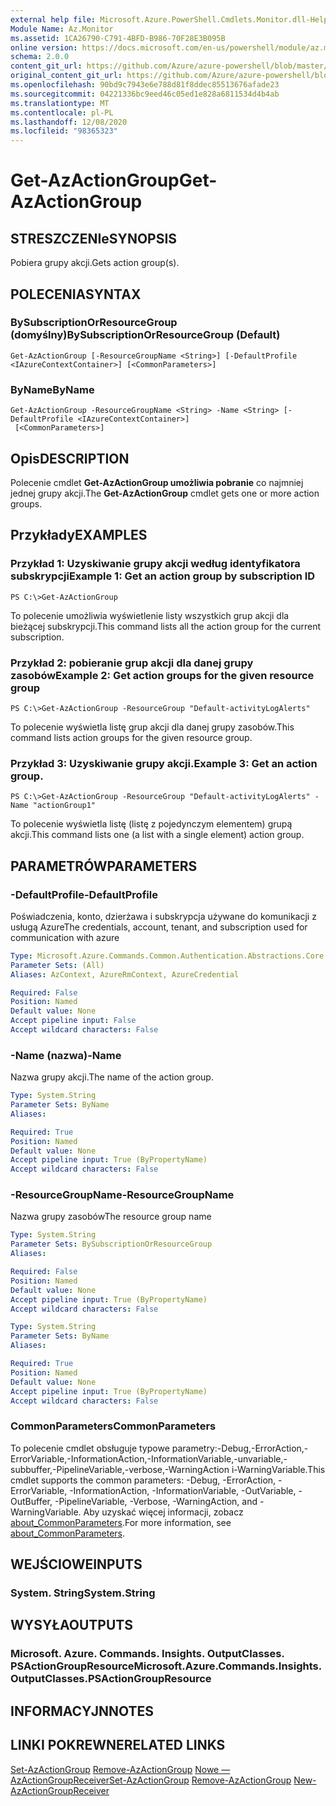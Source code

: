 ```yaml
---
external help file: Microsoft.Azure.PowerShell.Cmdlets.Monitor.dll-Help.xml
Module Name: Az.Monitor
ms.assetid: 1CA26790-C791-4BFD-B986-70F28E3B095B
online version: https://docs.microsoft.com/en-us/powershell/module/az.monitor/get-azactiongroup
schema: 2.0.0
content_git_url: https://github.com/Azure/azure-powershell/blob/master/src/Monitor/Monitor/help/Get-AzActionGroup.md
original_content_git_url: https://github.com/Azure/azure-powershell/blob/master/src/Monitor/Monitor/help/Get-AzActionGroup.md
ms.openlocfilehash: 90bd9c7943e6e788d81f8ddec85513676afade23
ms.sourcegitcommit: 04221336bc9eed46c05ed1e828a6811534d4b4ab
ms.translationtype: MT
ms.contentlocale: pl-PL
ms.lasthandoff: 12/08/2020
ms.locfileid: "98365323"
---
```

# <span data-ttu-id="4ad7e-101">Get-AzActionGroup</span><span class="sxs-lookup"><span data-stu-id="4ad7e-101">Get-AzActionGroup</span></span>

## <span data-ttu-id="4ad7e-102">STRESZCZENIe</span><span class="sxs-lookup"><span data-stu-id="4ad7e-102">SYNOPSIS</span></span>
<span data-ttu-id="4ad7e-103">Pobiera grupy akcji.</span><span class="sxs-lookup"><span data-stu-id="4ad7e-103">Gets action group(s).</span></span>

## <span data-ttu-id="4ad7e-104">POLECENIA</span><span class="sxs-lookup"><span data-stu-id="4ad7e-104">SYNTAX</span></span>

### <span data-ttu-id="4ad7e-105">BySubscriptionOrResourceGroup (domyślny)</span><span class="sxs-lookup"><span data-stu-id="4ad7e-105">BySubscriptionOrResourceGroup (Default)</span></span>
```
Get-AzActionGroup [-ResourceGroupName <String>] [-DefaultProfile <IAzureContextContainer>] [<CommonParameters>]
```

### <span data-ttu-id="4ad7e-106">ByName</span><span class="sxs-lookup"><span data-stu-id="4ad7e-106">ByName</span></span>
```
Get-AzActionGroup -ResourceGroupName <String> -Name <String> [-DefaultProfile <IAzureContextContainer>]
 [<CommonParameters>]
```

## <span data-ttu-id="4ad7e-107">Opis</span><span class="sxs-lookup"><span data-stu-id="4ad7e-107">DESCRIPTION</span></span>
<span data-ttu-id="4ad7e-108">Polecenie cmdlet **Get-AzActionGroup umożliwia pobranie** co najmniej jednej grupy akcji.</span><span class="sxs-lookup"><span data-stu-id="4ad7e-108">The **Get-AzActionGroup** cmdlet gets one or more action groups.</span></span>

## <span data-ttu-id="4ad7e-109">Przykłady</span><span class="sxs-lookup"><span data-stu-id="4ad7e-109">EXAMPLES</span></span>

### <span data-ttu-id="4ad7e-110">Przykład 1: Uzyskiwanie grupy akcji według identyfikatora subskrypcji</span><span class="sxs-lookup"><span data-stu-id="4ad7e-110">Example 1: Get an action group by subscription ID</span></span>
```
PS C:\>Get-AzActionGroup
```

<span data-ttu-id="4ad7e-111">To polecenie umożliwia wyświetlenie listy wszystkich grup akcji dla bieżącej subskrypcji.</span><span class="sxs-lookup"><span data-stu-id="4ad7e-111">This command lists all the action group for the current subscription.</span></span>

### <span data-ttu-id="4ad7e-112">Przykład 2: pobieranie grup akcji dla danej grupy zasobów</span><span class="sxs-lookup"><span data-stu-id="4ad7e-112">Example 2: Get action groups for the given resource group</span></span>
```
PS C:\>Get-AzActionGroup -ResourceGroup "Default-activityLogAlerts"
```

<span data-ttu-id="4ad7e-113">To polecenie wyświetla listę grup akcji dla danej grupy zasobów.</span><span class="sxs-lookup"><span data-stu-id="4ad7e-113">This command lists action groups for the given resource group.</span></span>

### <span data-ttu-id="4ad7e-114">Przykład 3: Uzyskiwanie grupy akcji.</span><span class="sxs-lookup"><span data-stu-id="4ad7e-114">Example 3: Get an action group.</span></span>
```
PS C:\>Get-AzActionGroup -ResourceGroup "Default-activityLogAlerts" -Name "actionGroup1"
```

<span data-ttu-id="4ad7e-115">To polecenie wyświetla listę (listę z pojedynczym elementem) grupą akcji.</span><span class="sxs-lookup"><span data-stu-id="4ad7e-115">This command lists one (a list with a single element) action group.</span></span>

## <span data-ttu-id="4ad7e-116">PARAMETRÓW</span><span class="sxs-lookup"><span data-stu-id="4ad7e-116">PARAMETERS</span></span>

### <span data-ttu-id="4ad7e-117">-DefaultProfile</span><span class="sxs-lookup"><span data-stu-id="4ad7e-117">-DefaultProfile</span></span>
<span data-ttu-id="4ad7e-118">Poświadczenia, konto, dzierżawa i subskrypcja używane do komunikacji z usługą Azure</span><span class="sxs-lookup"><span data-stu-id="4ad7e-118">The credentials, account, tenant, and subscription used for communication with azure</span></span>

```yaml
Type: Microsoft.Azure.Commands.Common.Authentication.Abstractions.Core.IAzureContextContainer
Parameter Sets: (All)
Aliases: AzContext, AzureRmContext, AzureCredential

Required: False
Position: Named
Default value: None
Accept pipeline input: False
Accept wildcard characters: False
```

### <span data-ttu-id="4ad7e-119">-Name (nazwa)</span><span class="sxs-lookup"><span data-stu-id="4ad7e-119">-Name</span></span>
<span data-ttu-id="4ad7e-120">Nazwa grupy akcji.</span><span class="sxs-lookup"><span data-stu-id="4ad7e-120">The name of the action group.</span></span>

```yaml
Type: System.String
Parameter Sets: ByName
Aliases:

Required: True
Position: Named
Default value: None
Accept pipeline input: True (ByPropertyName)
Accept wildcard characters: False
```

### <span data-ttu-id="4ad7e-121">-ResourceGroupName</span><span class="sxs-lookup"><span data-stu-id="4ad7e-121">-ResourceGroupName</span></span>
<span data-ttu-id="4ad7e-122">Nazwa grupy zasobów</span><span class="sxs-lookup"><span data-stu-id="4ad7e-122">The resource group name</span></span>

```yaml
Type: System.String
Parameter Sets: BySubscriptionOrResourceGroup
Aliases:

Required: False
Position: Named
Default value: None
Accept pipeline input: True (ByPropertyName)
Accept wildcard characters: False
```

```yaml
Type: System.String
Parameter Sets: ByName
Aliases:

Required: True
Position: Named
Default value: None
Accept pipeline input: True (ByPropertyName)
Accept wildcard characters: False
```

### <span data-ttu-id="4ad7e-123">CommonParameters</span><span class="sxs-lookup"><span data-stu-id="4ad7e-123">CommonParameters</span></span>
<span data-ttu-id="4ad7e-124">To polecenie cmdlet obsługuje typowe parametry:-Debug,-ErrorAction,-ErrorVariable,-InformationAction,-InformationVariable,-unvariable,-subbuffer,-PipelineVariable,-verbose,-WarningAction i-WarningVariable.</span><span class="sxs-lookup"><span data-stu-id="4ad7e-124">This cmdlet supports the common parameters: -Debug, -ErrorAction, -ErrorVariable, -InformationAction, -InformationVariable, -OutVariable, -OutBuffer, -PipelineVariable, -Verbose, -WarningAction, and -WarningVariable.</span></span> <span data-ttu-id="4ad7e-125">Aby uzyskać więcej informacji, zobacz [about_CommonParameters](http://go.microsoft.com/fwlink/?LinkID=113216).</span><span class="sxs-lookup"><span data-stu-id="4ad7e-125">For more information, see [about_CommonParameters](http://go.microsoft.com/fwlink/?LinkID=113216).</span></span>

## <span data-ttu-id="4ad7e-126">WEJŚCIOWE</span><span class="sxs-lookup"><span data-stu-id="4ad7e-126">INPUTS</span></span>

### <span data-ttu-id="4ad7e-127">System. String</span><span class="sxs-lookup"><span data-stu-id="4ad7e-127">System.String</span></span>

## <span data-ttu-id="4ad7e-128">WYSYŁA</span><span class="sxs-lookup"><span data-stu-id="4ad7e-128">OUTPUTS</span></span>

### <span data-ttu-id="4ad7e-129">Microsoft. Azure. Commands. Insights. OutputClasses. PSActionGroupResource</span><span class="sxs-lookup"><span data-stu-id="4ad7e-129">Microsoft.Azure.Commands.Insights.OutputClasses.PSActionGroupResource</span></span>

## <span data-ttu-id="4ad7e-130">INFORMACYJN</span><span class="sxs-lookup"><span data-stu-id="4ad7e-130">NOTES</span></span>

## <span data-ttu-id="4ad7e-131">LINKI POKREWNE</span><span class="sxs-lookup"><span data-stu-id="4ad7e-131">RELATED LINKS</span></span>

<span data-ttu-id="4ad7e-132">[Set-AzActionGroup](./Set-AzActionGroup.md) 
 [Remove-AzActionGroup](./Remove-AzActionGroup.md) 
 [Nowe — AzActionGroupReceiver](./New-AzActionGroupReceiver.md)</span><span class="sxs-lookup"><span data-stu-id="4ad7e-132">[Set-AzActionGroup](./Set-AzActionGroup.md)
[Remove-AzActionGroup](./Remove-AzActionGroup.md)
[New-AzActionGroupReceiver](./New-AzActionGroupReceiver.md)</span></span>
